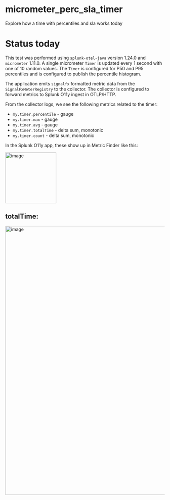 # micrometer_perc_sla_timer
Explore how a time with percentiles and sla works today

# Status today

This test was performed using `splunk-otel-java` version 1.24.0 and `micrometer` 1.11.0. 
A single micrometer `Timer` is updated every 1 second with one of 10 random values. The `Timer` 
is configured for P50 and P95 percentiles and is configured to publish the percentile histogram.

The application emits `signalfx` formatted metric data from the `SignalFxMeterRegistry` to the collector.
The collector is configured to forward metrics to Splunk O11y ingest in OTLP/HTTP.

From the collector logs, we see the following metrics related to the timer:

* `my.timer.percentile` - gauge
* `my.timer.max` - gauge
* `my.timer.avg` - gauge
* `my.timer.totalTime` - delta sum, monotonic
* `my.timer.count` - delta sum, monotonic

In the Splunk O11y app, these show up in Metric Finder like this:

<img width="161" alt="image" src="https://github.com/breedx-splk/micrometer_perc_sla_timer/assets/75337021/4db61680-5542-4e44-b128-3c630ffe978a">

## totalTime:

<img width="851" alt="image" src="https://github.com/breedx-splk/micrometer_perc_sla_timer/assets/75337021/6c55c450-2016-43ca-b51d-2344d8e20d19">
